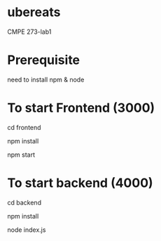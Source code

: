 # ubereats
CMPE 273-lab1

# Prerequisite
need to install npm & node 

# To start Frontend (3000)
cd frontend

npm install

npm start


# To start backend (4000)
cd backend 

npm install

node index.js
